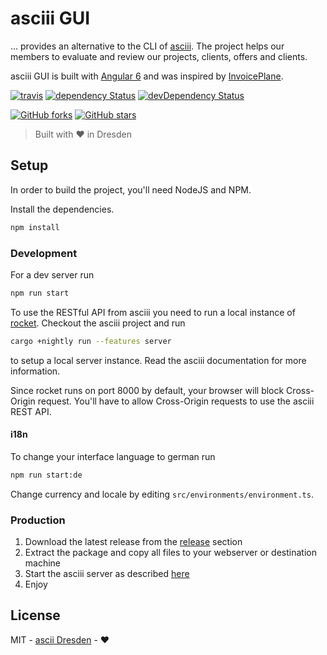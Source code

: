 # asciii GUI

... provides an alternative to the CLI of [asciii](https://github.com/ascii-dresden/asciii). The project helps our
members to evaluate and review our projects, clients, offers and clients.

asciii GUI is built with [Angular 6](https://angular.io) and was inspired by [InvoicePlane](https://github.com/InvoicePlane/InvoicePlane).

[![travis](https://travis-ci.org/ascii-dresden/asciii-gui.svg?branch=master)](https://travis-ci.org/ascii-dresden/asciii-gui/)
[![dependency Status](https://david-dm.org/ascii-dresden/asciii-gui.svg)](https://david-dm.org/ascii-dresden/asciii-gui)
[![devDependency Status](https://david-dm.org/ascii-dresden/asciii-gui/dev-status.svg)](https://david-dm.org/ascii-dresden/asciii-gui?type=dev)

[![GitHub forks](https://img.shields.io/github/forks/ascii-dresden/asciii-gui.svg?style=social&label=Fork)](https://github.com/ascii-dresden/asciii-gui/fork)
[![GitHub stars](https://img.shields.io/github/stars/ascii-dresden/asciii-gui.svg?style=social&label=Star)](https://github.com/ascii-dresden/asciii-gui)

> Built with :heart: in Dresden

## Setup

In order to build the project, you'll need NodeJS and NPM.

Install the dependencies.

```sh
npm install
```

### Development

For a dev server run

```sh
npm run start
```

To use the RESTful API from asciii you need to run a local instance of [rocket](https://github.com/SergioBenitez/Rocket).
Checkout the asciii project and run

```sh
cargo +nightly run --features server
```

to setup a local server instance. Read the asciii documentation for more information.

Since rocket runs on port 8000 by default, your browser will block Cross-Origin request. You'll have to allow
Cross-Origin requests to use the asciii REST API.

#### i18n

To change your interface language to german run

```sh
npm run start:de
```

Change currency and locale by editing `src/environments/environment.ts`.

### Production

1. Download the latest release from the [release](https://github.com/ascii-dresden/asciii-gui/releases/latest) section
2. Extract the package and copy all files to your webserver or destination machine
3. Start the asciii server as described [here](#dev)
4. Enjoy

## License

MIT - [ascii Dresden](https://github.com/ascii-dresden) - :heart:
